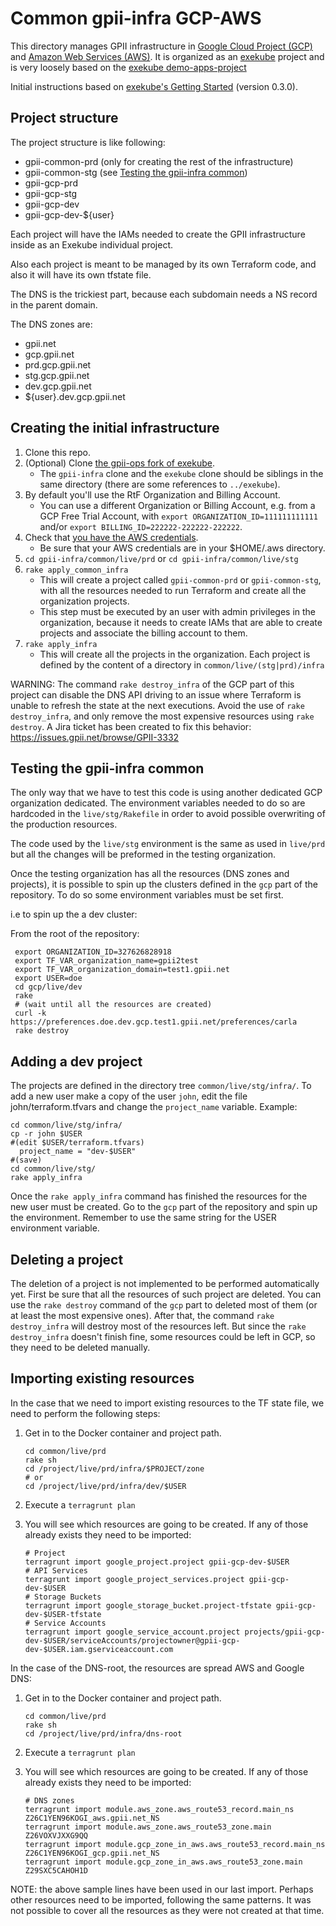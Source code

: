 # Common gpii-infra GCP-AWS

This directory manages GPII infrastructure in [Google Cloud Project (GCP)](https://cloud.google.com/) and [Amazon Web Services (AWS)](https://aws.amazon.com/). It is organized as an [exekube](https://github.com/exekube/exekube) project and is very loosely based on the [exekube demo-apps-project](https://github.com/exekube/demo-apps-project)

Initial instructions based on [exekube's Getting Started](https://exekube.github.io/exekube/in-practice/getting-started/) (version 0.3.0).

## Project structure

The project structure is like following:

- gpii-common-prd (only for creating the rest of the infrastructure)
- gpii-common-stg (see [Testing the gpii-infra common](#testing-the-gpii-infra-common))
- gpii-gcp-prd
- gpii-gcp-stg
- gpii-gcp-dev
- gpii-gcp-dev-${user}

Each project will have the IAMs needed to create the GPII infrastructure inside as an Exekube individual project.

Also each project is meant to be managed by its own Terraform code, and also it will have its own tfstate file.

The DNS is the trickiest part, because each subdomain needs a NS record in the parent domain.

The DNS zones are:

- gpii.net
- gcp.gpii.net
- prd.gcp.gpii.net
- stg.gcp.gpii.net
- dev.gcp.gpii.net
- ${user}.dev.gcp.gpii.net

## Creating the initial infrastructure

1. Clone this repo.
1. (Optional) Clone [the gpii-ops fork of exekube](https://github.com/gpii-ops/exekube).
   * The `gpii-infra` clone and the `exekube` clone should be siblings in the same directory (there are some references to `../exekube`).
1. By default you'll use the RtF Organization and Billing Account.
   * You can use a different Organization or Billing Account, e.g. from a GCP Free Trial Account, with `export ORGANIZATION_ID=111111111111` and/or `export BILLING_ID=222222-222222-222222`.
1. Check that [you have the AWS credentials](../aws#configure-cloud-provider-credentials).
   * Be sure that your AWS credentials are in your $HOME/.aws directory.
1. `cd gpii-infra/common/live/prd` or `cd gpii-infra/common/live/stg`
1. `rake apply_common_infra`
   * This will create a project called `gpii-common-prd` or `gpii-common-stg`, with all the resources needed to run Terraform and create all the organization projects.
   * This step must be executed by an user with admin privileges in the organization, because it needs to create IAMs that are able to create projects and associate the billing account to them.
1. `rake apply_infra`
   * This will create all the projects in the organization. Each project is defined by the content of a directory in `common/live/(stg|prd)/infra`

WARNING: The command `rake destroy_infra` of the GCP part of this project can disable the DNS API driving to an issue where Terraform is unable to refresh the state at the next executions. Avoid the use of `rake destroy_infra`, and only remove the most expensive resources using `rake destroy`. A Jira ticket has been created to fix this behavior: https://issues.gpii.net/browse/GPII-3332

## Testing the gpii-infra common

The only way that we have to test this code is using another dedicated GCP organization dedicated. The environment variables needed to do so are hardcoded in the `live/stg/Rakefile` in order to avoid possible overwriting of the production resources.

The code used by the `live/stg` environment is the same as used in `live/prd` but all the changes will be preformed in the testing organization.

Once the testing organization has all the resources (DNS zones and projects), it is possible to spin up the clusters defined in the `gcp` part of the repository. To do so some environment variables must be set first.

i.e to spin up the a dev cluster:

From the root of the repository:
```
 export ORGANIZATION_ID=327626828918
 export TF_VAR_organization_name=gpii2test
 export TF_VAR_organization_domain=test1.gpii.net
 export USER=doe
 cd gcp/live/dev
 rake
 # (wait until all the resources are created)
 curl -k https://preferences.doe.dev.gcp.test1.gpii.net/preferences/carla
 rake destroy
```

## Adding a dev project

The projects are defined in the directory tree `common/live/stg/infra/`. To add a new user make a copy of the user `john`, edit the file john/terraform.tfvars and change the `project_name` variable. Example:

```
cd common/live/stg/infra/
cp -r john $USER
#(edit $USER/terraform.tfvars)
  project_name = "dev-$USER"
#(save)
cd common/live/stg/
rake apply_infra
```

Once the `rake apply_infra` command has finished the resources for the new user must be created. Go to the `gcp` part of the repository and spin up the environment. Remember to use the same string for the USER environment variable.

## Deleting a project

The deletion of a project is not implemented to be performed automatically yet. First be sure that all the resources of such project are deleted. You can use the `rake destroy` command of the `gcp` part to deleted most of them (or at least the most expensive ones). After that, the command `rake destroy_infra` will destroy most of the resources left. But since the `rake destroy_infra` doesn't finish fine, some resources could be left in GCP, so they need to be deleted manually.

## Importing existing resources

In the case that we need to import existing resources to the TF state file, we need to perform the following steps:

1. Get in to the Docker container and project path.
   ```
   cd common/live/prd
   rake sh
   cd /project/live/prd/infra/$PROJECT/zone
   # or
   cd /project/live/prd/infra/dev/$USER
   ```
1. Execute a `terragrunt plan`
1. You will see which resources are going to be created. If any of those already exists they need to be imported:

   ```
   # Project
   terragrunt import google_project.project gpii-gcp-dev-$USER
   # API Services
   terragrunt import google_project_services.project gpii-gcp-dev-$USER
   # Storage Buckets
   terragrunt import google_storage_bucket.project-tfstate gpii-gcp-dev-$USER-tfstate
   # Service Accounts
   terragrunt import google_service_account.project projects/gpii-gcp-dev-$USER/serviceAccounts/projectowner@gpii-gcp-dev-$USER.iam.gserviceaccount.com
   ```

In the case of the DNS-root, the resources are spread AWS and Google DNS:

1. Get in to the Docker container and project path.
   ```
   cd common/live/prd
   rake sh
   cd /project/live/prd/infra/dns-root
   ```
1. Execute a `terragrunt plan`
1. You will see which resources are going to be created. If any of those already exists they need to be imported:

   ```
   # DNS zones
   terragrunt import module.aws_zone.aws_route53_record.main_ns Z26C1YEN96KOGI_aws.gpii.net_NS
   terragrunt import module.aws_zone.aws_route53_zone.main Z26VOXVJXXG9QQ
   terragrunt import module.gcp_zone_in_aws.aws_route53_record.main_ns  Z26C1YEN96KOGI_gcp.gpii.net_NS
   terragrunt import module.gcp_zone_in_aws.aws_route53_zone.main Z29SXC5CAHOH1D
   ```

NOTE: the above sample lines have been used in our last import. Perhaps other resources need to be imported, following the same patterns. It was not possible to cover all the resources as they were not created at that time.
